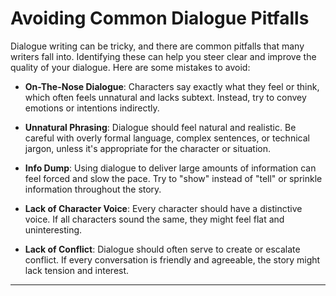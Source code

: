 # Avoiding Common Dialogue Pitfalls

Dialogue writing can be tricky, and there are common pitfalls that many writers fall into. Identifying these can help you steer clear and improve the quality of your dialogue. Here are some mistakes to avoid:

- **On-The-Nose Dialogue**: Characters say exactly what they feel or think, which often feels unnatural and lacks subtext. Instead, try to convey emotions or intentions indirectly.

- **Unnatural Phrasing**: Dialogue should feel natural and realistic. Be careful with overly formal language, complex sentences, or technical jargon, unless it's appropriate for the character or situation.

- **Info Dump**: Using dialogue to deliver large amounts of information can feel forced and slow the pace. Try to "show" instead of "tell" or sprinkle information throughout the story.

- **Lack of Character Voice**: Every character should have a distinctive voice. If all characters sound the same, they might feel flat and uninteresting.

- **Lack of Conflict**: Dialogue should often serve to create or escalate conflict. If every conversation is friendly and agreeable, the story might lack tension and interest.

---

